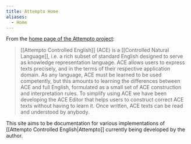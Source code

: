 ```yaml
---
title: Attempto Home
aliases:
  - Home
---
```

From the [home page of the Attempto project](http://attempto.ifi.uzh.ch/site/):

>[[Attempto Controlled English]] (ACE) is a [[Controlled Natural Language]], i.e. a rich subset of standard English designed to serve as knowledge representation language. ACE allows users to express texts precisely, and in the terms of their respective application domain. As any language, ACE must be learned to be used competently, but this amounts to learning the differences between ACE and full English, formulated as a small set of ACE construction and interpretation rules. To simplify using ACE we have been developing the ACE Editor that helps users to construct correct ACE texts without having to learn it. Once written, ACE texts can be read and understood by anybody.

This site aims to be documentation for various implementations of [[Attempto Controlled English|Attempto]] currently being developed by the author.